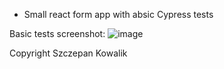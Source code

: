* Small react form app with absic Cypress tests

Basic tests screenshot: 
![image](https://github.com/Szczepp/cypress-react-szczepan-kowalik/assets/46753299/2e6e6f08-3ca0-47bf-ba6c-555aff96f0af)

Copyright Szczepan Kowalik
